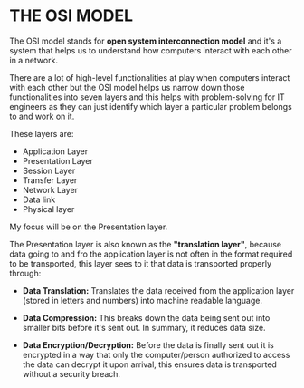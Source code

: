 # THE OSI MODEL

The OSI model stands for **open system interconnection model** and it's a system that helps us to understand how computers interact with each other in a network. 

There are a lot of high-level functionalities at play when computers interact with each other but the OSI model helps us narrow down those functionalities into seven layers and this helps with problem-solving for IT engineers as they can just identify which layer a particular problem belongs to and work on it. 

These layers are: 

 - Application Layer  
 - Presentation Layer  
 - Session Layer 
 - Transfer Layer  
 - Network Layer 
 - Data link 
 - Physical layer

 

My focus will be on the Presentation layer. 

The Presentation layer is also known as the **"translation layer"**, because data going to and fro the application layer is not often in the format required to be transported, this layer sees to it that data is transported properly through: 

- **Data Translation:** Translates the data received from the application layer (stored in letters and numbers)  into machine readable language.

- **Data Compression:** This breaks down the data being sent out into smaller bits before it's sent out. In summary, it reduces data size. 

- **Data Encryption/Decryption:** Before the data is finally sent out it is encrypted in a way that only the computer/person authorized to access the data can decrypt it upon arrival, this ensures data is transported without a security breach.

  